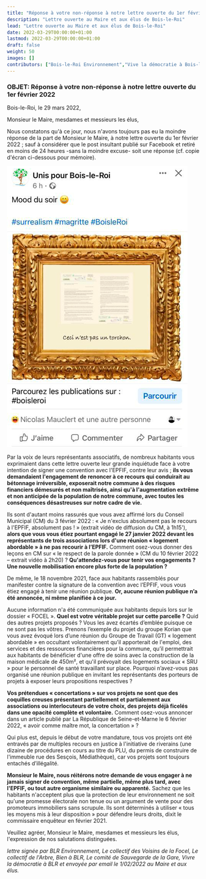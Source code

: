 ```yaml
---
title: "Réponse à votre non-réponse à notre lettre ouverte du 1er février 2022"
description: "Lettre ouverte au Maire et aux élus de Bois-le-Roi"
lead: "Lettre ouverte au Maire et aux élus de Bois-le-Roi"
date: 2022-03-29T00:00:00+01:00
lastmod: 2022-03-29T00:00:00+01:00
draft: false
weight: 50
images: []
contributors: ["Bois-le-Roi Environnement","Vive la démocratie à Bois-le-Roi","Collectif de l'arbre","Collectif des voisins de la Foccel","Bien à Bois-le-Roi","Comité de sauvegarde du quartier de la gare"]
---
```


### OBJET: Réponse à votre non-réponse à notre lettre ouverte du 1er février 2022

Bois-le-Roi, le 29 mars 2022,

Monsieur le Maire, mesdames et messieurs les élus,

Nous constatons qu'à ce jour, nous n'avons toujours pas eu la moindre réponse de la part de Monsieur le Maire, à notre lettre ouverte du 1er février 2022 ; sauf à considérer que le post insultant publié sur Facebook et retiré en moins de 24 heures -sans la moindre excuse- soit une réponse (cf. copie d'écran ci-dessous pour mémoire). 

![Copie ecran facebook](images/fb_unis_pour_bois_le_roi_torchon.png "Copie ecran facebook")


Par la voix de leurs représentants associatifs, de nombreux habitants vous exprimaient dans cette lettre ouverte leur grande inquiétude face à votre intention de signer une convention avec l'EPFIF, contre leur avis ; **ils vous demandaient l'engagement de renoncer à ce recours qui conduirait au bétonnage irréversible, exposerait notre commune à des risques financiers démesurés et non maîtrisés, ainsi qu'à l'augmentation extrême et non anticipée de la population de notre commune, avec toutes les conséquences désastreuses sur notre cadre de vie.**

Ils sont d'autant moins rassurés que vous avez affirmé lors du Conseil Municipal (CM) du 3 février 2022 : « Je n'exclus absolument pas le recours à l'EPFIF, absolument pas ! » (extrait vidéo de diffusion du CM, à 1h15'), **alors que vous vous étiez pourtant engagé le 27 janvier 2022 devant les représentants de trois associations lors d'une réunion « logement abordable » à ne pas recourir à l’EPFIF.** Comment osez-vous donner des leçons en CM sur « le respect de la parole donnée » (CM du 10 février 2022 – extrait vidéo à 2h20) ? **Qu'attendez-vous pour tenir vos engagements ? Une nouvelle mobilisation encore plus forte de la population ?**

De même, le 18 novembre 2021, face aux habitants rassemblés pour manifester contre la signature de la convention avec l’EPFIF, vous vous étiez engagé à tenir une réunion publique. **Or, aucune réunion publique n’a été annoncée, ni même planifiée à ce jour.**

Aucune information n'a été communiquée aux habitants depuis lors sur le dossier « FOCEL ». **Quel est votre véritable projet sur cette parcelle ?** Quid des autres projets proposés ? Vous les avez écartés d’emblée puisque ce ne sont pas les vôtres. Prenons l’exemple du projet du groupe Korian que vous avez évoqué lors d’une réunion du Groupe de Travail (GT) « logement abordable » en occultant volontairement qu’il apporterait de l'emploi, des services et des ressources financières pour la commune, qu’il permettrait aux habitants de bénéficier d'une offre de soins avec la construction de la maison médicale de 450m², et qu'il prévoyait des logements sociaux « SRU » pour le personnel de santé travaillant sur place. 
Pourquoi n’avez-vous pas organisé une réunion publique en invitant les représentants des porteurs de projets à exposer leurs propositions respectives ? 

**Vos prétendues « concertations » sur vos projets ne sont que des coquilles creuses présentant partiellement et partialement aux associations ou interlocuteurs de votre choix, des projets déjà ficelés dans une opacité complète et volontaire.** Comment osez-vous annoncer dans un article publié par La République de Seine-et-Marne le 6 février 2022, « avoir comme maître mot, la concertation » ?

Qui plus est, depuis le début de votre mandature, tous vos projets ont été entravés par de multiples recours en justice à l'initiative de riverains (une dizaine de procédures en cours au titre du PLU, du permis de construire de l'immeuble rue des Sesçois, Médiathèque), car vos projets sont toujours entachés d’illégalité.

**Monsieur le Maire, nous réitérons notre demande de vous engager à ne jamais signer de convention, même partielle, même plus tard, avec l'EPFIF, ou tout autre organisme similaire ou apparenté.**
Sachez que les habitants n'acceptent plus que la protection de leur environnement ne soit qu'une promesse électorale non tenue ou un argument de vente pour des promoteurs immobiliers sans scrupule. Ils sont déterminés à utiliser « tous les moyens mis à leur disposition » pour défendre leurs droits, dixit le commissaire enquêteur en février 2021.

Veuillez agréer, Monsieur le Maire, mesdames et messieurs les élus, l'expression de nos salutations distinguées.

*lettre signée par BLR Environnement, Le collectif des Voisins de la Focel, Le collectif de l'Arbre, Bien à BLR, Le comité de Sauvegarde de la Gare, Vivre la démocratie à BLR et envoyée par email le 1/02/2022 au Maire et aux élus.*
